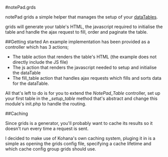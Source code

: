 #notePad.grds

notePad grids a simple helper that manages the setup of your [dataTables](http://www.datatables.net).

grids will generate your table's HTML, the javascript required to initialise the table and handle the ajax request to fill, order and paginate the table.

##Getting started
An example implementation has been provided as a controller which has 3 actions;

- The table action that renders the table's HTML (the example does not directly include the JS file)
- The js action that renders the javascript needed to setup and initialise the dataTable 
- The fill_table action that handles ajax requests which fills and sorts data for the dataTable.

All that's left to do is for you to extend the *NotePad_Table* controller, set up your first table in the *_setup_table* method that's abstract and change this module's init.php to handle the routing.

##Caching

Since grids is a generator, you'll probably want to cache its results so it doesn't run every time a request is sent.

I decided to make use of Kohana's own caching system, pluging it in is a simple as opening the grids config file, specifying a cache lifetime and which cache config group grids should use.